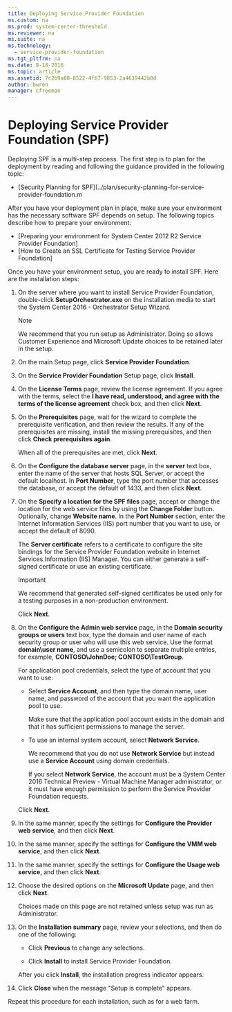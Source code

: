 ```yaml
---
title: Deploying Service Provider Foundation
ms.custom: na
ms.prod: system-center-threshold
ms.reviewer: na
ms.suite: na
ms.technology:
  - service-provider-foundation
ms.tgt_pltfrm: na
ms.date: 8-18-2016
ms.topic: article
ms.assetid: 7c2b9a00-8522-4f67-9853-2a4639442b0d
author: bwren
manager: cfreeman
---
```

# Deploying Service Provider Foundation (SPF)
Deploying SPF is a multi-step process. The first step is to plan for the deployment by reading and following the guidance provided in the following topic:

-  [Security Planning for SPF](../plan/security-planning-for-service-provider-foundation.m

After you have your deployment plan in place, make sure your environment has the necessary software SPF depends on setup. The following topics describe how to prepare your environment:

-  [Preparing your environment for System Center 2012 R2 Service Provider Foundation]
-  [How to Create an SSL Certificate for Testing Service Provider Foundation]

Once you have your environment setup, you are ready to install SPF. Here are the installation steps:

1.  On the server where you want to install Service Provider Foundation, double-click **SetupOrchestrator.exe** on the installation media to start the System Center 2016 - Orchestrator Setup Wizard.

    > [!NOTE]
    > We recommend that you run setup as Administrator. Doing so allows Customer Experience and Microsoft Update choices to be retained later in the setup.

2.  On the main Setup page, click **Service Provider Foundation**.

3.  On the **Service Provider Foundation** Setup page, click **Install**.

4.  On the **License Terms** page, review the license agreement. If you agree with the terms, select the **I have read, understood, and agree with the terms of the license agreement** check box, and then click **Next**.

5.  On the **Prerequisites** page, wait for the wizard to complete the prerequisite verification, and then review the results. If any of the prerequisites are missing, install the missing prerequisites, and then click **Check prerequisites again**.

    When all of the prerequisites are met, click **Next**.

6.  On the **Configure the database server** page, in the **server** text box, enter the name of the server that hosts SQL Server, or accept the default localhost. In **Port Number**, type the port number that accesses the database, or accept the default of 1433, and then click **Next**.

7.  On the **Specify a location for the SPF files** page, accept or change the location for the web service files by using the **Change Folder** button. Optionally, change **Website name**. In the **Port Number** section, enter the Internet Information Services (IIS) port number that you want to use, or accept the default of 8090.

    The **Server certificate** refers to a certificate to configure the site bindings for the Service Provider Foundation website in Internet Services Information (IIS) Manager. You can either generate a self-signed certificate or use an existing certificate.

    > [!IMPORTANT]
    > We recommend that generated self-signed certificates be used only for a testing purposes in a non-production environment.

    Click **Next**.

8.  On the **Configure the Admin web service** page, in the **Domain security groups or users** text box, type the domain and user name of each security group or user who will use this web service. Use the format **domain\user name**, and use a semicolon to separate multiple entries, for example, **CONTOSO\JohnDoe; CONTOSO\TestGroup**.

    For application pool credentials, select the type of account that you want to use:

    -   Select **Service Account**, and then type the domain name, user name, and password of the account that you want the application pool to use.

        Make sure that the application pool account exists in the domain and that it has sufficient permissions to manage the server.

    -   To use an internal system account, select **Network Service**.

        We recommend that you do not use **Network Service** but instead use a **Service Account** using domain credentials.

        If you select **Network Service**, the account must be a System Center 2016 Technical Preview - Virtual Machine Manager administrator, or it must have enough permission to perform the Service Provider Foundation requests.

    Click **Next**.

9. In the same manner, specify the settings for **Configure the Provider web service**, and then click **Next**.

10. In the same manner, specify the settings for **Configure the VMM web service**, and then click **Next**.

11. In the same manner, specify the settings for **Configure the Usage web service**, and then click **Next**.

12. Choose the desired options on the **Microsoft Update** page, and then click **Next**.

    Choices made on this page are not retained unless setup was run as Administrator.

13. On the **Installation summary** page, review your selections, and then do one of the following:

    -   Click **Previous** to change any selections.

    -   Click **Install** to install Service Provider Foundation.

    After you click **Install**, the installation progress indicator appears.

14. Click **Close** when the message "Setup is complete" appears.

Repeat this procedure for each installation, such as for a web farm.  
